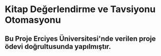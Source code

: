 # Kitap Değerlendirme ve Tavsiyonu Otomasyonu

## Bu Proje Erciyes Üniversitesi'nde verilen proje ödevi doğrultusunda yapılmıştır.
